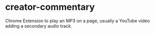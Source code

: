 # creator-commentary
Chrome Extension to play an MP3 on a page, usually a YouTube video adding a secondary audio track.
